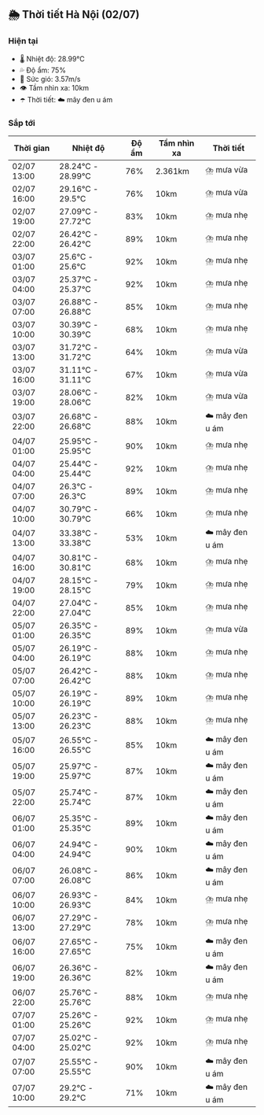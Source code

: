 ## 🌦️ Thời tiết Hà Nội (02/07)

### Hiện tại

- 🌡️ Nhiệt độ: 28.99℃
- 💦 Độ ẩm: 75%
- 💨 Sức gió: 3.57m/s
- 👁️ Tầm nhìn xa: 10km
- ☂️ Thời tiết: ☁️ mây đen u ám

### Sắp tới

| Thời gian | Nhiệt độ | Độ ẩm | Tầm nhìn xa | Thời tiết |
| --- | --- | --- | --- | --- |
| 02/07 13:00 | 28.24℃ - 28.99℃ | 76% | 2.361km | ⛈️ mưa vừa |
| 02/07 16:00 | 29.16℃ - 29.5℃ | 76% | 10km | ⛈️ mưa vừa |
| 02/07 19:00 | 27.09℃ - 27.72℃ | 83% | 10km | ⛈️ mưa nhẹ |
| 02/07 22:00 | 26.42℃ - 26.42℃ | 89% | 10km | ⛈️ mưa nhẹ |
| 03/07 01:00 | 25.6℃ - 25.6℃ | 92% | 10km | ⛈️ mưa nhẹ |
| 03/07 04:00 | 25.37℃ - 25.37℃ | 92% | 10km | ⛈️ mưa nhẹ |
| 03/07 07:00 | 26.88℃ - 26.88℃ | 85% | 10km | ⛈️ mưa nhẹ |
| 03/07 10:00 | 30.39℃ - 30.39℃ | 68% | 10km | ⛈️ mưa nhẹ |
| 03/07 13:00 | 31.72℃ - 31.72℃ | 64% | 10km | ⛈️ mưa vừa |
| 03/07 16:00 | 31.11℃ - 31.11℃ | 67% | 10km | ⛈️ mưa vừa |
| 03/07 19:00 | 28.06℃ - 28.06℃ | 82% | 10km | ⛈️ mưa vừa |
| 03/07 22:00 | 26.68℃ - 26.68℃ | 88% | 10km | ☁️ mây đen u ám |
| 04/07 01:00 | 25.95℃ - 25.95℃ | 90% | 10km | ⛈️ mưa nhẹ |
| 04/07 04:00 | 25.44℃ - 25.44℃ | 92% | 10km | ⛈️ mưa nhẹ |
| 04/07 07:00 | 26.3℃ - 26.3℃ | 89% | 10km | ⛈️ mưa nhẹ |
| 04/07 10:00 | 30.79℃ - 30.79℃ | 66% | 10km | ⛈️ mưa nhẹ |
| 04/07 13:00 | 33.38℃ - 33.38℃ | 53% | 10km | ☁️ mây đen u ám |
| 04/07 16:00 | 30.81℃ - 30.81℃ | 68% | 10km | ⛈️ mưa nhẹ |
| 04/07 19:00 | 28.15℃ - 28.15℃ | 79% | 10km | ⛈️ mưa nhẹ |
| 04/07 22:00 | 27.04℃ - 27.04℃ | 85% | 10km | ⛈️ mưa nhẹ |
| 05/07 01:00 | 26.35℃ - 26.35℃ | 89% | 10km | ⛈️ mưa vừa |
| 05/07 04:00 | 26.19℃ - 26.19℃ | 88% | 10km | ⛈️ mưa nhẹ |
| 05/07 07:00 | 26.42℃ - 26.42℃ | 88% | 10km | ⛈️ mưa nhẹ |
| 05/07 10:00 | 26.19℃ - 26.19℃ | 89% | 10km | ⛈️ mưa nhẹ |
| 05/07 13:00 | 26.23℃ - 26.23℃ | 88% | 10km | ⛈️ mưa nhẹ |
| 05/07 16:00 | 26.55℃ - 26.55℃ | 85% | 10km | ☁️ mây đen u ám |
| 05/07 19:00 | 25.97℃ - 25.97℃ | 87% | 10km | ☁️ mây đen u ám |
| 05/07 22:00 | 25.74℃ - 25.74℃ | 87% | 10km | ☁️ mây đen u ám |
| 06/07 01:00 | 25.35℃ - 25.35℃ | 89% | 10km | ☁️ mây đen u ám |
| 06/07 04:00 | 24.94℃ - 24.94℃ | 90% | 10km | ☁️ mây đen u ám |
| 06/07 07:00 | 26.08℃ - 26.08℃ | 86% | 10km | ☁️ mây đen u ám |
| 06/07 10:00 | 26.93℃ - 26.93℃ | 84% | 10km | ⛈️ mưa nhẹ |
| 06/07 13:00 | 27.29℃ - 27.29℃ | 78% | 10km | ⛈️ mưa nhẹ |
| 06/07 16:00 | 27.65℃ - 27.65℃ | 75% | 10km | ☁️ mây đen u ám |
| 06/07 19:00 | 26.36℃ - 26.36℃ | 82% | 10km | ☁️ mây đen u ám |
| 06/07 22:00 | 25.76℃ - 25.76℃ | 88% | 10km | ⛈️ mưa nhẹ |
| 07/07 01:00 | 25.26℃ - 25.26℃ | 92% | 10km | ⛈️ mưa nhẹ |
| 07/07 04:00 | 25.02℃ - 25.02℃ | 92% | 10km | ⛈️ mưa nhẹ |
| 07/07 07:00 | 25.55℃ - 25.55℃ | 90% | 10km | ☁️ mây đen u ám |
| 07/07 10:00 | 29.2℃ - 29.2℃ | 71% | 10km | ☁️ mây đen u ám |
